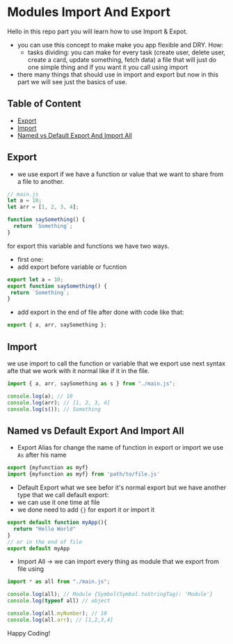 # Modules Import And Export

Hello in this repo part you will learn how to use Import & Expot.
- you can use this concept to make make you app flexible and DRY. How:
  - tasks dividing: you can make for every task (create user, delete user, create a card, update something, fetch data) a file that will just do one simple thing and if you want it you call using import
- there many things that should use in import and export but now in this part we will see just the basics of use.


## Table of Content
- [Export](#export) 
- [Import](#import) 
- [ Named vs Default Export And Import All](#named-vs-default-export-and-import-all) 
 
## Export
- we use export if we have a function or value that we want to share from a file to another.

```javascript
// main.js
let a = 10;
let arr = [1, 2, 3, 4];

function saySomething() {
  return `Something`;
}
```
for export this variable and functions we have two ways.
- first one:
 - add export before variable or fucntion
 ```js
 export let a = 10;
 export function saySomething() {
  return `Something`;
}
 ```
 - add export in the end of file after done with code like that:

```javascript
export { a, arr, saySomething };
```
## Import

we use import to call the function or variable that we export use next syntax afte that we work with it normal like if it in the file.
```javascript
import { a, arr, saySomething as s } from "./main.js";

console.log(a); // 10
console.log(arr); // [1, 2, 3, 4]
console.log(s()); // Something
```
##  Named vs Default Export And Import All

  - Export Alias
for change the name of function in export or import we use `As` after his name
```js
export {myfunction as myf} 
import {myfunction as myf} from 'path/to/file.js'
```
  - Default Export
what we see befor it's normal export but we have another type that we call default export:
  - we can use it one time at file
  - we done need to add `{}` for export it or import it

```js
export default function myApp(){
  return "Hello World"
}
// or in the end of file
export default myApp
```
  - Import All
-> we can import every thing as module that we export from file using
```js
import * as all from "./main.js";

console.log(all); // Module {Symbol(Symbol.toStringTag): 'Module'}
console.log(typeof all) // object

console.log(all.myNumber); // 10
console.log(all.arr); // [1,2,3,4]
```

Happy Coding!


